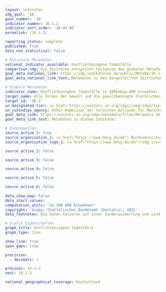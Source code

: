 ```yaml
---
layout: indicator    
sdg_goal: '16'    
goal_number: '16'    
indicator_number: 16.1.2    
indicator_sort_order: '16-01-02'    
permalink: /16-1-2/    

reporting_status: complete    
published: true    
data_non_statistical: false    

# Nationale Metadaten    
national_indicator_available: Konfliktbezogene Todesfälle    
comparison_sdg: Die Zeitreihe entspricht teilweise den globalen Metadaten.    
goal_meta_national_link: https://sdg-indikatoren.de/public/MetaDe/16.1.2.pdf    
goal_meta_national_link_text: Metadaten zu den dargestellten Zeitreihen    

# Globale Metadaten    
indicator_name: Konfliktbezogene Todesfälle je 100&nbsp;000 Einwohner, nach Geschlecht, Alter und Todesursache    
target_name: Alle Formen der Gewalt und die gewaltbedingte Sterblichkeit überall deutlich verringern    
target_id: '16.1'    
un_designated_tier: <a href='https://unstats.un.org/sdgs/iaeg-sdgs/tier-classification/' title='Klicken Sie hier um weitere Informationen zur UN-Tier-Klassifikation zu erhalten.'  target='_blank'>Tier II</a>    
un_custodian_agency: Hoher Kommissar der Vereinten Nationen für Menschenrechte (OHCHR)    
goal_meta_link: https://unstats.un.org/sdgs/metadata/files/Metadata-16-01-02.pdf    
goal_meta_link_text: Metadaten zu diesem Indikator        

# Datenquellen
source_active_1: true
source_organisation_1: <a href="https://www.bmvg.de/de"> Bundesministerium der Verteidigung (BMVg) </a>
source_organisation_logo_1: <a href="https://www.bmvg.de/de"><img src="https://g205sdgs.github.io/sdg-indicators/public/OrgImgDe/bmvg.png" alt="Logo bmvg" style="height:60px; width:148px"/></a>

source_active_2: false

source_active_3: false

source_active_4: false

source_active_5: false

source_active_6: false
    
data_show_map: False    
data_start_values:     
computation_units: "Je 100 000 Einwohner"    
copyright: '&copy; Statistisches Bundesamt (Destatis), 2021'    
data_footnotes: Die Daten basieren auf einer Sonderauswertung und sind nicht öffentlich zugänglich.<br>• Für die Jahre vor 2011 wurde die Bevölkerung anhand des Zensus 2011 sowie der Wanderungs-, Geburten- und Sterbestatistiken zurückgerechnet.    

# Grafik Eigenschaften    
graph_title: Konfliktbezogene Todesfälle    
graph_type: line    

show_line: true
span_gaps: true

precision:
  - decimals: 3    

previous: 16-1-1    
next: 16-1-3    

national_geographical_coverage: Deutschland    
---
```


<span></span>